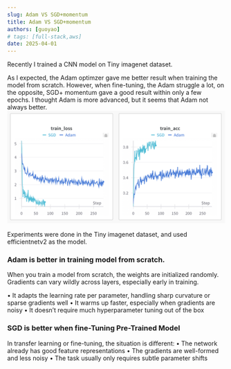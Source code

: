 ```yaml
---
slug: Adam VS SGD+momentum
title: Adam VS SGD+momentum
authors: [guoyao]
# tags: [full-stack,aws]
date: 2025-04-01
---
```


Recently I trained a CNN model on Tiny imagenet dataset.

As I expected, the Adam optimzer gave me better result when training the model from scratch. However, when fine-tuning, the Adam struggle a lot, on the opposite, SGD+ momentum gave a good result within only a few epochs. I thought Adam is more advanced, but it seems that Adam not always better. 
![Training Curve](Adam-vs-sgd.png)

Experiments were done in the Tiny imagenet dataset, and used efficientnetv2 as the model.



### Adam is better in training model from scratch.
When you train a model from scratch, the weights are initialized randomly. Gradients can vary wildly across layers, especially early in training.

•	It adapts the learning rate per parameter, handling sharp curvature or sparse gradients well
•	It warms up faster, especially when gradients are noisy
•	It doesn’t require much hyperparameter tuning out of the box


### SGD is better when fine-Tuning Pre-Trained Model

In transfer learning or fine-tuning, the situation is different:
•	The network already has good feature representations
•	The gradients are well-formed and less noisy
•	The task usually only requires subtle parameter shifts